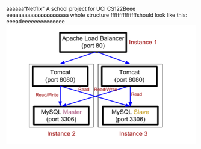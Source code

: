 aaaaaa“Netflix"
A school project for UCI CS122Beee
eeaaaaaaaaaaaaaaaaaaa
whole structure fffffffffffffffshould look like this:
eeeadeeeeeeeeeeeeee
![image](https://github.com/cxk123/-Netflix-CS122B/blob/master/images/struture.PNG)
